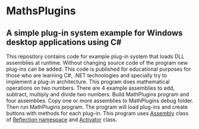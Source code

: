 # MathsPlugins
## A simple plug-in system example for Windows desktop applications using C#

This repository contains code for example plug-in system that loads DLL assemblies at runtime. Without changing source code of the program new plug-ins can be added. This code is published for educational purposes for those who are learning C#, .NET technologies and specially try to implement a plug-in architecture.
This program does mathematical operations on two numbers. There are 4 example assemblies to add, subtract, multiply and divide two numbers. Build MathPlugins program and four assemblies. Copy one or more assemblies to MathPlugins debug folder. Then run MathPlugins program. The program will load plug-ins and create buttons with methods for each plug-in.
This program uses [Assembly](https://docs.microsoft.com/en-us/dotnet/api/system.reflection.assembly?view=netframework-4.6 "Learn") class of [Reflection namespace](https://docs.microsoft.com/en-us/dotnet/framework/reflection-and-codedom/reflection "Learn") and [Activator](https://docs.microsoft.com/en-us/dotnet/api/system.activator.createinstance?view=netframework-4.6 "Learn") class.
